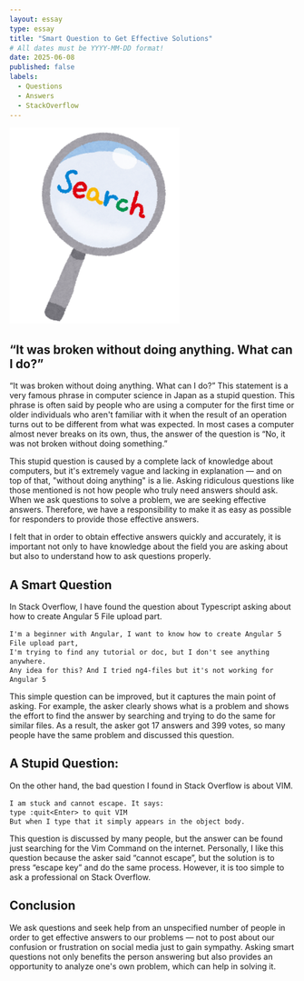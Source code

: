 ```yaml
---
layout: essay
type: essay
title: "Smart Question to Get Effective Solutions"
# All dates must be YYYY-MM-DD format!
date: 2025-06-08
published: false
labels:
  - Questions
  - Answers
  - StackOverflow
---
```


<img width="300px" class="rounded float-start pe-4" src="../img/search.png">

## “It was broken without doing anything. What can I do?”

“It was broken without doing anything. What can I do?” This statement is a very famous phrase in computer science in Japan as a stupid question. This phrase is often said by people who are using a computer for the first time or older individuals who aren't familiar with it when the result of an operation turns out to be different from what was expected. In most cases a computer almost never breaks on its own, thus, the answer of the question is “No, it was not broken without doing something.” 

This stupid question is caused by a complete lack of knowledge about computers, but it's extremely vague and lacking in explanation — and on top of that, "without doing anything" is a lie. Asking ridiculous questions like those mentioned is not how people who truly need answers should ask.  When we ask questions to solve a problem, we are seeking effective answers. Therefore, we have a responsibility to make it as easy as possible for responders to provide those effective answers. 

I felt that in order to obtain effective answers quickly and accurately, it is important not only to have knowledge about the field you are asking about but also to understand how to ask questions properly.

## A Smart Question

In Stack Overflow, I have found the question about Typescript asking about how to create Angular 5 File upload part. 

```
I'm a beginner with Angular, I want to know how to create Angular 5 File upload part,
I'm trying to find any tutorial or doc, but I don't see anything anywhere.
Any idea for this? And I tried ng4-files but it's not working for Angular 5
```

This simple question can be improved, but it captures the main point of asking. For example, the asker clearly shows what is a problem and shows the effort to find the answer by searching and trying to do the same for similar files. As a result, the asker got 17 answers and 399 votes, so many people have the same problem and discussed this question.

## A Stupid Question:

On the other hand, the bad question I found in Stack Overflow is about VIM.

```
I am stuck and cannot escape. It says:
type :quit<Enter> to quit VIM
But when I type that it simply appears in the object body.
```

This question is discussed by many people, but the answer can be found just searching for the Vim Command on the internet. Personally, I like this question because the asker said “cannot escape”, but the solution is to press “escape key” and do the same process. However, it is too simple to ask a professional on Stack Overflow.

## Conclusion

We ask questions and seek help from an unspecified number of people in order to get effective answers to our problems — not to post about our confusion or frustration on social media just to gain sympathy. Asking smart questions not only benefits the person answering but also provides an opportunity to analyze one's own problem, which can help in solving it.
